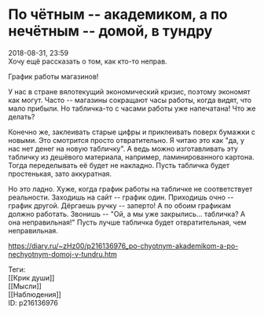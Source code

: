 По чётным -- академиком, а по нечётным -- домой, в тундру
==========================================================

   
 2018-08-31, 23:59   
  Хочу ещё рассказать о том, как кто-то неправ.   
   
 График работы магазинов!   
   
 У нас в стране вялотекущий экономический кризис, поэтому экономят как могут. Часто -- магазины сокращают часы работы, когда видят, что мало прибыли. Но табличка-то с часами работы уже напечатана! Что же делать?   
   
 Конечно же, заклеивать старые цифры и приклеивать поверх бумажки с новыми. Это смотрится просто отвратительно. Я читаю это как "да, у нас нет денег на новую табличку". А ведь можно изготавливать эту табличку из дешёвого материала, например, ламинированного картона. Тогда переделывать её будет не накладно. Пусть табличка будет простенькая, зато аккуратная.   
   
 Но это ладно. Хуже, когда график работы на табличке не соответствует реальности. Заходишь на сайт -- график один. Приходишь очно -- график другой. Дёргаешь ручку -- заперто! А по обоим графикам должно работать. Звонишь -- "Ой, а мы уже закрылись... табличка? А она неправильная!" Пусть лучше табличка будет отвратительная, чем неправильная.   
    
 <https://diary.ru/~zHz00/p216136976_po-chyotnym-akademikom-a-po-nechyotnym-domoj-v-tundru.htm>   
   
 Теги:   
 [[Крик души]]   
 [[Мысли]]   
 [[Наблюдения]]   
 ID: p216136976